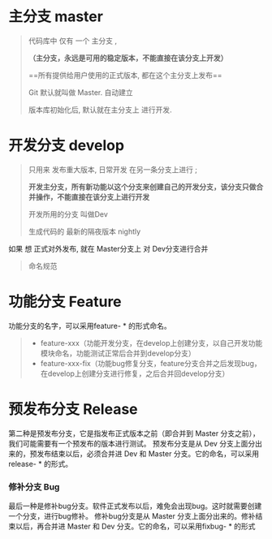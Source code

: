 # 主分支 master

> 代码库中  仅有 一个 主分支 ,
>
> **（主分支，永远是可用的稳定版本，不能直接在该分支上开发）**
>
> ==所有提供给用户使用的正式版本, 都在这个主分支上发布==
>
> Git 默认就叫做 Master. 自动建立  
>
> 版本库初始化后, 默认就在主分支上 进行开发.



# 开发分支 develop

> 只用来 发布重大版本, 日常开发 在另一条分支上进行 ;
>
> **开发主分支，所有新功能以这个分支来创建自己的开发分支，该分支只做合并操作，不能直接在该分支上进行开发**
>
> 开发所用的分支 叫做Dev
>
> 生成代码的 最新的隔夜版本 nightly

如果 想 正式对外发布, 就在 Master分支上 对 Dev分支进行合并

> 命名规范 

# 功能分支 Feature

功能分支的名字，可以采用feature- * 的形式命名。

> - feature-xxx（功能开发分支，在develop上创建分支，以自己开发功能模块命名，功能测试正常后合并到develop分支）
> - feature-xxx-fix（功能bug修复分支，feature分支合并之后发现bug，在develop上创建分支进行修复，之后合并回develop分支）

# 预发布分支 Release

第二种是预发布分支，它是指发布正式版本之前（即合并到 Master 分支之前），我们可能需要有一个预发布的版本进行测试。
预发布分支是从 Dev 分支上面分出来的，预发布结束以后，必须合并进 Dev 和 Master 分支。它的命名，可以采用release- * 的形式。


### 修补分支 Bug

最后一种是修补bug分支。软件正式发布以后，难免会出现bug。这时就需要创建一个分支，进行bug修补。
修补bug分支是从 Master 分支上面分出来的。修补结束以后，再合并进 Master 和 Dev 分支。它的命名，可以采用fixbug- * 的形式

